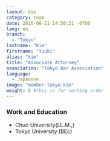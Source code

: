 ```yaml
---
layout: bio
category: team
date: 2016-08-21 14:50:21 -0700
lang: en
branch:
  - "Tokyo"
lastname: "Kim"
firstname: "Yuuki"
alias: "kim"
title: "Associate Attorney"
association: "Tokyo Bar Association"
language:
  - Japanese
image: "member-tokyo-kim"
weight: 8 #this is for sorting order
---
```


### Work and Education
- Chuo University(LL.M.,)
- Tokyo University (BEc)
